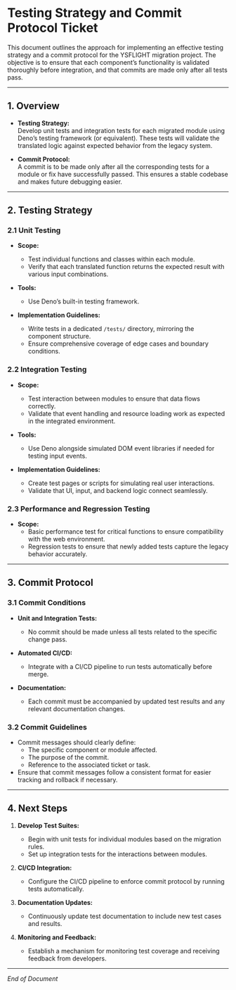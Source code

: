 # Testing Strategy and Commit Protocol Ticket

This document outlines the approach for implementing an effective testing
strategy and a commit protocol for the YSFLIGHT migration project. The objective
is to ensure that each component’s functionality is validated thoroughly before
integration, and that commits are made only after all tests pass.

---

## 1. Overview

- **Testing Strategy:**\
  Develop unit tests and integration tests for each migrated module using Deno’s
  testing framework (or equivalent). These tests will validate the translated
  logic against expected behavior from the legacy system.

- **Commit Protocol:**\
  A commit is to be made only after all the corresponding tests for a module or
  fix have successfully passed. This ensures a stable codebase and makes future
  debugging easier.

---

## 2. Testing Strategy

### 2.1 Unit Testing

- **Scope:**
  - Test individual functions and classes within each module.
  - Verify that each translated function returns the expected result with
    various input combinations.

- **Tools:**
  - Use Deno’s built-in testing framework.

- **Implementation Guidelines:**
  - Write tests in a dedicated `/tests/` directory, mirroring the component
    structure.
  - Ensure comprehensive coverage of edge cases and boundary conditions.

### 2.2 Integration Testing

- **Scope:**
  - Test interaction between modules to ensure that data flows correctly.
  - Validate that event handling and resource loading work as expected in the
    integrated environment.

- **Tools:**
  - Use Deno alongside simulated DOM event libraries if needed for testing input
    events.

- **Implementation Guidelines:**
  - Create test pages or scripts for simulating real user interactions.
  - Validate that UI, input, and backend logic connect seamlessly.

### 2.3 Performance and Regression Testing

- **Scope:**
  - Basic performance test for critical functions to ensure compatibility with
    the web environment.
  - Regression tests to ensure that newly added tests capture the legacy
    behavior accurately.

---

## 3. Commit Protocol

### 3.1 Commit Conditions

- **Unit and Integration Tests:**
  - No commit should be made unless all tests related to the specific change
    pass.

- **Automated CI/CD:**
  - Integrate with a CI/CD pipeline to run tests automatically before merge.

- **Documentation:**
  - Each commit must be accompanied by updated test results and any relevant
    documentation changes.

### 3.2 Commit Guidelines

- Commit messages should clearly define:
  - The specific component or module affected.
  - The purpose of the commit.
  - Reference to the associated ticket or task.
- Ensure that commit messages follow a consistent format for easier tracking and
  rollback if necessary.

---

## 4. Next Steps

1. **Develop Test Suites:**
   - Begin with unit tests for individual modules based on the migration rules.
   - Set up integration tests for the interactions between modules.

2. **CI/CD Integration:**
   - Configure the CI/CD pipeline to enforce commit protocol by running tests
     automatically.

3. **Documentation Updates:**
   - Continuously update test documentation to include new test cases and
     results.

4. **Monitoring and Feedback:**
   - Establish a mechanism for monitoring test coverage and receiving feedback
     from developers.

---

_End of Document_
